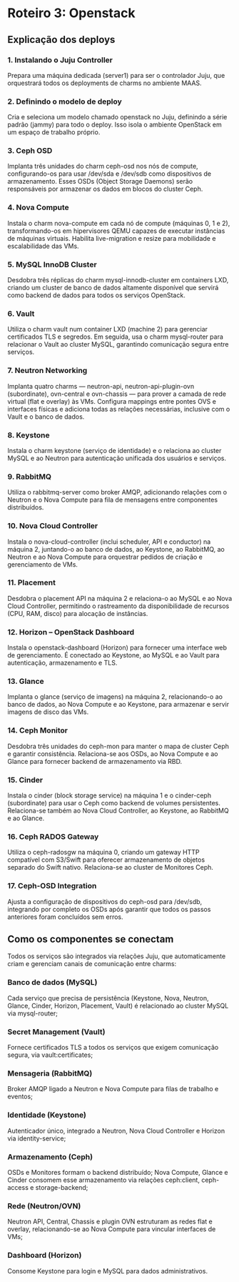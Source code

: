 # **Roteiro 3: Openstack**


## **Explicação dos deploys** 

### 1. Instalando o Juju Controller
Prepara uma máquina dedicada (server1) para ser o controlador Juju, que orquestrará todos os deployments de charms no ambiente MAAS. 



### 2. Definindo o modelo de deploy
Cria e seleciona um modelo chamado openstack no Juju, definindo a série padrão (jammy) para todo o deploy. Isso isola o ambiente OpenStack em um espaço de trabalho próprio. 



### 3. Ceph OSD
Implanta três unidades do charm ceph-osd nos nós de compute, configurando-os para usar /dev/sda e /dev/sdb como dispositivos de armazenamento. Esses OSDs (Object Storage Daemons) serão responsáveis por armazenar os dados em blocos do cluster Ceph. 



### 4. Nova Compute
Instala o charm nova-compute em cada nó de compute (máquinas 0, 1 e 2), transformando-os em hipervisores QEMU capazes de executar instâncias de máquinas virtuais. Habilita live-migration e resize para mobilidade e escalabilidade das VMs. 



### 5. MySQL InnoDB Cluster
Desdobra três réplicas do charm mysql-innodb-cluster em containers LXD, criando um cluster de banco de dados altamente disponível que servirá como backend de dados para todos os serviços OpenStack. 



### 6. Vault
Utiliza o charm vault num container LXD (machine 2) para gerenciar certificados TLS e segredos. Em seguida, usa o charm mysql-router para relacionar o Vault ao cluster MySQL, garantindo comunicação segura entre serviços. 



### 7. Neutron Networking
Implanta quatro charms — neutron-api, neutron-api-plugin-ovn (subordinate), ovn-central e ovn-chassis — para prover a camada de rede virtual (flat e overlay) às VMs. Configura mappings entre pontes OVS e interfaces físicas e adiciona todas as relações necessárias, inclusive com o Vault e o banco de dados. 



### 8. Keystone
Instala o charm keystone (serviço de identidade) e o relaciona ao cluster MySQL e ao Neutron para autenticação unificada dos usuários e serviços. 



### 9. RabbitMQ
Utiliza o rabbitmq-server como broker AMQP, adicionando relações com o Neutron e o Nova Compute para fila de mensagens entre componentes distribuídos. 



### 10. Nova Cloud Controller
Instala o nova-cloud-controller (inclui scheduler, API e conductor) na máquina 2, juntando-o ao banco de dados, ao Keystone, ao RabbitMQ, ao Neutron e ao Nova Compute para orquestrar pedidos de criação e gerenciamento de VMs. 



### 11. Placement
Desdobra o placement API na máquina 2 e relaciona-o ao MySQL e ao Nova Cloud Controller, permitindo o rastreamento da disponibilidade de recursos (CPU, RAM, disco) para alocação de instâncias. 



### 12. Horizon – OpenStack Dashboard
Instala o openstack-dashboard (Horizon) para fornecer uma interface web de gerenciamento. É conectado ao Keystone, ao MySQL e ao Vault para autenticação, armazenamento e TLS. 



### 13. Glance
Implanta o glance (serviço de imagens) na máquina 2, relacionando-o ao banco de dados, ao Nova Compute e ao Keystone, para armazenar e servir imagens de disco das VMs. 



### 14. Ceph Monitor
Desdobra três unidades do ceph-mon para manter o mapa de cluster Ceph e garantir consistência. Relaciona-se aos OSDs, ao Nova Compute e ao Glance para fornecer backend de armazenamento via RBD. 



### 15. Cinder
Instala o cinder (block storage service) na máquina 1 e o cinder-ceph (subordinate) para usar o Ceph como backend de volumes persistentes. Relaciona-se também ao Nova Cloud Controller, ao Keystone, ao RabbitMQ e ao Glance. 



### 16. Ceph RADOS Gateway
Utiliza o ceph-radosgw na máquina 0, criando um gateway HTTP compatível com S3/Swift para oferecer armazenamento de objetos separado do Swift nativo. Relaciona-se ao cluster de Monitores Ceph. 



### 17. Ceph-OSD Integration
Ajusta a configuração de dispositivos do ceph-osd para /dev/sdb, integrando por completo os OSDs após garantir que todos os passos anteriores foram concluídos sem erros. 

## **Como os componentes se conectam**
Todos os serviços são integrados via relações Juju, que automaticamente criam e gerenciam canais de comunicação entre charms:

### Banco de dados (MySQL)
Cada serviço que precisa de persistência (Keystone, Nova, Neutron, Glance, Cinder, Horizon, Placement, Vault) é relacionado ao cluster MySQL via mysql-router;

### Secret Management (Vault) 
Fornece certificados TLS a todos os serviços que exigem comunicação segura, via vault:certificates;

### Mensageria (RabbitMQ) 
Broker AMQP ligado a Neutron e Nova Compute para filas de trabalho e eventos;

### Identidade (Keystone) 
Autenticador único, integrado a Neutron, Nova Cloud Controller e Horizon via identity-service;

### Armazenamento (Ceph)
OSDs e Monitores formam o backend distribuído; Nova Compute, Glance e Cinder consomem esse armazenamento via relações ceph:client, ceph-access e storage-backend;

### Rede (Neutron/OVN) 
Neutron API, Central, Chassis e plugin OVN estruturam as redes flat e overlay, relacionando-se ao Nova Compute para vincular interfaces de VMs;

### Dashboard (Horizon)
Consome Keystone para login e MySQL para dados administrativos.
